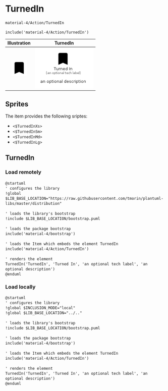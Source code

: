 # TurnedIn


```text
material-4/Action/TurnedIn
```

```text
include('material-4/Action/TurnedIn')
```



| Illustration | TurnedIn |
| :---: | :---: |
| ![illustration for Illustration](../../material-4/Action/TurnedIn.png) | ![illustration for TurnedIn](../../material-4/Action/TurnedIn.Local.png) |



## Sprites
The item provides the following sriptes:

- `<$TurnedInXs>`
- `<$TurnedInSm>`
- `<$TurnedInMd>`
- `<$TurnedInLg>`





## TurnedIn

### Load remotely
```plantuml
@startuml
' configures the library
!global $LIB_BASE_LOCATION="https://raw.githubusercontent.com/tmorin/plantuml-libs/master/distribution"

' loads the library's bootstrap
!include $LIB_BASE_LOCATION/bootstrap.puml

' loads the package bootstrap
include('material-4/bootstrap')

' loads the Item which embeds the element TurnedIn
include('material-4/Action/TurnedIn')

' renders the element
TurnedIn('TurnedIn', 'Turned In', 'an optional tech label', 'an optional description')
@enduml
```

### Load locally
```plantuml
@startuml
' configures the library
!global $INCLUSION_MODE="local"
!global $LIB_BASE_LOCATION="../.."

' loads the library's bootstrap
!include $LIB_BASE_LOCATION/bootstrap.puml

' loads the package bootstrap
include('material-4/bootstrap')

' loads the Item which embeds the element TurnedIn
include('material-4/Action/TurnedIn')

' renders the element
TurnedIn('TurnedIn', 'Turned In', 'an optional tech label', 'an optional description')
@enduml
```

